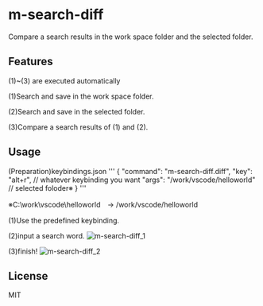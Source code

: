 # m-search-diff
Compare a search results in the work space folder and the selected folder.

## Features
(1)~(3) are executed automatically

(1)Search and save in the work space folder.

(2)Search and save in the selected folder.

(3)Compare a search results of (1) and (2).

## Usage

(Preparation)keybindings.json
'''
    {
        "command": "m-search-diff.diff",
        "key": "alt+r",                    // whatever keybinding you want
        "args": "/work/vscode/helloworld"  // selected foloder※
    }
'''
    
※C:\work\vscode\helloworld　→ /work/vscode/helloworld

(1)Use the predefined keybinding.

(2)input a search word.
![m-search-diff_1](https://github.com/misaworks/m-search-diff/assets/145880110/b1aa9c96-b027-4200-a411-0a47c2dc827d)

(3)finish!
![m-search-diff_2](https://github.com/misaworks/m-search-diff/assets/145880110/dd280a20-015b-4077-843d-e89f75e1bd28)

## License
MIT

